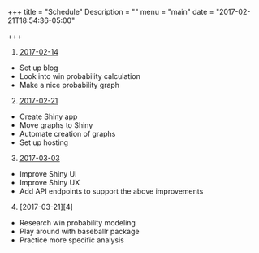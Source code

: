 +++
title = "Schedule"
Description = ""
menu = "main"
date = "2017-02-21T18:54:36-05:00"

+++

1. [2017-02-14][1]
  * Set up blog
  * Look into win probability calculation
  * Make a nice probability graph

2. [2017-02-21][2]
  * Create Shiny app
  * Move graphs to Shiny
  * Automate creation of graphs
  * Set up hosting

3. [2017-03-03][3]
  * Improve Shiny UI
  * Improve Shiny UX
  * Add API endpoints to support the above improvements

4. [2017-03-21][4]
  * Research win probability modeling
  * Play around with baseballr package
  * Practice more specific analysis


[1]: https://baseball.benbailey.me/2017/02/descriptions-and-probabilities/
[2]: https://baseball.benbailey.me/2017/02/an-app/
[3]: https://baseball.benbailey.me/2017/03/events-and-dynamic-ui/
[3]: https://baseball.benbailey.me/2017/03/carl-edwards-jr/
